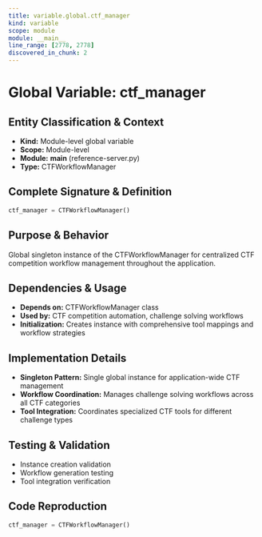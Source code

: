 ```yaml
---
title: variable.global.ctf_manager
kind: variable
scope: module
module: __main__
line_range: [2778, 2778]
discovered_in_chunk: 2
---
```


# Global Variable: ctf_manager

## Entity Classification & Context
- **Kind:** Module-level global variable
- **Scope:** Module-level
- **Module:** __main__ (reference-server.py)
- **Type:** CTFWorkflowManager

## Complete Signature & Definition
```python
ctf_manager = CTFWorkflowManager()
```

## Purpose & Behavior
Global singleton instance of the CTFWorkflowManager for centralized CTF competition workflow management throughout the application.

## Dependencies & Usage
- **Depends on:** CTFWorkflowManager class
- **Used by:** CTF competition automation, challenge solving workflows
- **Initialization:** Creates instance with comprehensive tool mappings and workflow strategies

## Implementation Details
- **Singleton Pattern:** Single global instance for application-wide CTF management
- **Workflow Coordination:** Manages challenge solving workflows across all CTF categories
- **Tool Integration:** Coordinates specialized CTF tools for different challenge types

## Testing & Validation
- Instance creation validation
- Workflow generation testing
- Tool integration verification

## Code Reproduction
```python
ctf_manager = CTFWorkflowManager()
```
